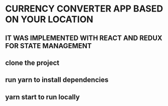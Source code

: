 # CURRENCY CONVERTER APP BASED ON YOUR LOCATION
## IT WAS IMPLEMENTED WITH REACT AND REDUX FOR STATE MANAGEMENT
## clone the project
## run yarn to install dependencies
## yarn start to run locally
